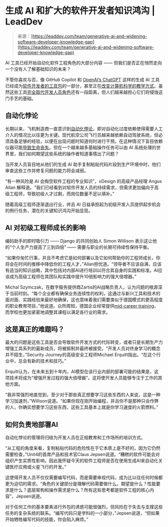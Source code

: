 <!--yml

category: 未分类

date: 2024-05-27 14:38:17

-->

# 生成 AI 和扩大的软件开发者知识鸿沟 | LeadDev

> 来源：[https://leaddev.com/team/generative-ai-and-widening-software-developer-knowledge-gap](https://leaddev.com/team/generative-ai-and-widening-software-developer-knowledge-gap)

AI 工具已经开始自动化软件工程角色的大部分内容 —— 但我们是否正在悄然走向一个没有人了解基础知识的未来？

不管你喜欢与否，像 GitHub Copilot 和 [OpenAI’s ChatGPT](https://leaddev.com/tech/how-openai-fought-security-threats-and-gpu-shortages-scale-chatgpt) 这样的生成 AI 工具已经成为[软件开发者的工具包](https://leaddev.com/tech/11-generative-ai-programming-tools-developers)的一部分，甚至正在[改变计算机科学的教学方式](https://leaddev.com/team/generative-ai-changing-how-computer-science-taught)。虽然这些工具[完全取代开发人员角色](https://leaddev.com/tech/researchers-say-generative-ai-isnt-replacing-devs-any-time-soon)还有一段距离，但人们越来越担心它们将侵蚀这门手艺的基础。

## **自动化悖论**

长期以来，飞机制造商一直意识到[自动化悖论](https://personalmba.com/paradox-of-automation)，即对自动化过度依赖使得需要人工介入的情况比以往更为关键。现代航空公司飞行员越来越依赖自动驾驶系统，但必须具备足够的经验，以便在出现问题时知道何时进行干预。在这种情况下盲目依赖仪器可能[导致生命丧失](https://thewalrus.ca/the-deadly-price-of-the-automation-paradox/)。但在一个越来越多基础操作任务可以由 AI 系统处理的世界里，我们如何期望这些系统的操作者知道事情出了问题？

当开发人员盲目地从他们的生成 AI 助手复制粘贴代码片段到生产环境中时，他们审查这些工作并修复问题的能力将会减弱。

“有一种风险是 AI 会掏空软件工程的专业知识”，xDesign 的高级产品经理 Angus Allan 解释道。“我们已经看到对软件开发人员的持续需求，但需求更加偏向于高级工程师，导致初级人才过剩，而岗位数量不足以填补。”

随着高级工程师逐渐退出行业，并且 AI 日益承担起为初级开发人员提供起步机会的例行任务，潜在的关键知识鸿沟开始显现。

## **AI 对初级工程师成长的影响**

编码助手的即时吸引力 —— Django 的共同创始人 Simon Willison 表示这让他的“个人生产力提高了三到四倍” —— 需要与职业的长期可持续性保持平衡。

“如果你匆忙行事，并且不考虑它是如何部署以及它如何帮助你的工程师成长，你将会在时间的推移中降低你的工程人才，”Allan担忧道。“领导者不应该自满，应该有适当的知识战略，其中包括对内部AI进行培训以符合其自身的实践和标准。AI应该成为高级工程师在其团队和实践中提升10倍影响力的强大倍增器。”

Michal Szymczak，在数字服务提供商Zartis的AI战略负责人，认为问题的根源深于当前时刻。“每个企业都有确保业务连续性的权利，这通过与新兴工具和技术的面对面、实践经验来最好地确保，这也意味着我们需要类似于德国模式的更高程度的职业教育项目，”他说道。众所周知，德国企业经常提供[mid-career training](https://www.raconteur.net/insights/germanys-industrial-skills-shortage-challenges-and-solutions)，而学校也更加紧密地调整其课程以满足各行业的需求。

## **这是真正的难题吗？**

最大的问题是这些工具是否会导致软件开发方式的代际转变，或者只是长期生产力增强工具系列的最新成员，将被抵制并最终被接受。“开发人员对终身学习的概念并不陌生，”Security Journey的高级安全工程师Michael Erquitt指出。“在这个行业中，总会有新的技术和技巧。”

Erquitt认为，在未来五到十年内，AI模型在该行业内部的部署可能的结果是，这项技术将成为“增强开发过程的强大倍增器”。这将使开发人员能够专注于工作的其他方面。

“我非常强烈地直觉到，至少对于那些真正想要学习这些东西的人来说，这是一种学习加速剂，”Willison说道。“如果你现在刚开始编程，并且你不是那种只会作弊的人，你确实想要学习这些东西，这些工具基本上就是你学习速度的火箭燃料。”

## **如何负责地部署AI**

自动化悖论的管理将归结为开发人员在正规教育和工作场所的培训方式。

“从工程的角度来看，复制粘贴代码的危险性在于它本质上是不好的，因为它仍然需要检查，”Unit4的首席产品和技术官Claus Jepsen说道。“糟糕的软件可能会对组织产生实质性影响，因此我怀疑今天的软件工程师是否在使用生成AI来自动化关键医疗应用或火星飞行的开发。”

这使得开发人员不仅仅需要编写代码，而是需要审视代码，成为比以往任何时候都更为迫切的需求。“角色的关键部分是理解代码需要做什么。期望是什么？性能要求是什么？底层架构和操作需求是什么？所有这些思考都是软件工程的核心内容”，Jepsen说道。

对于任何工作的基本要素进行外包的诱惑可能很强烈，但风险在于失去与支撑这些任务的复杂系统的联系。“编写代码只是学科的一小部分，”Jepsen说道，“但如果开始牺牲编写代码的技能，你会陷入麻烦。”
